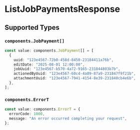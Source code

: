 # ListJobPaymentsResponse


## Supported Types

### `components.JobPayment[]`

```typescript
const value: components.JobPayment[] = [
  {
    uuid: "123e4567-72b0-458d-8450-23184411a76b",
    editDate: "2025-08-01 12:00:00",
    jobUuid: "123e4567-b570-4a72-9165-231844803b7b",
    actionedByUuid: "123e4567-60cd-4a09-87a9-231847f9f21b",
    attachmentUuid: "123e4567-7941-4154-8e39-231840cb4e6b",
  },
];
```

### `components.ErrorT`

```typescript
const value: components.ErrorT = {
  errorCode: 1000,
  message: "An error occurred completing your request",
};
```

